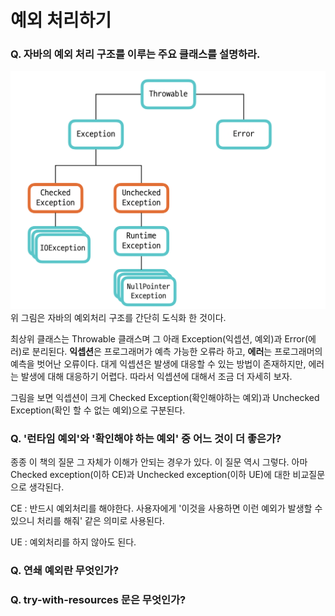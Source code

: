 # 예외 처리하기

### Q. 자바의 예외 처리 구조를 이루는 주요 클래스를 설명하라.
![Exception 구조](./Exception_structure.png)
위 그림은 자바의 예외처리 구조를 간단히 도식화 한 것이다.

최상위 클래스는 Throwable 클래스며 그 아래 Exception(익셉션, 예외)과 Error(에러)로 분리된다. **익셉션**은 프로그래머가 예측 가능한 오류라 하고, **에러**는 프로그래머의 예측을 벗어난 오류이다. 대게 익셉션은 발생에 대응할 수 있는 방법이 존재하지만, 에러는 발생에 대해 대응하기 어렵다. 따라서 익셉션에 대해서 조금 더 자세히 보자.

그림을 보면 익셉션이 크게 Checked Exception(확인해야하는 예외)과 Unchecked Exception(확인 할 수 없는 예외)으로 구분된다. 



### Q. '런타임 예외'와 '확인해야 하는 예외' 중 어느 것이 더 좋은가?

종종 이 책의 질문 그 자체가 이해가 안되는 경우가 있다. 이 질문 역시 그렇다. 아마 Checked exception(이하 CE)과 Unchecked exception(이하 UE)에 대한 비교질문으로 생각된다.



CE : 반드시 예외처리를 해야한다. 사용자에게 '이것을 사용하면 이런 예외가 발생할 수 있으니 처리를 해줘' 같은 의미로 사용된다.

UE : 예외처리를 하지 않아도 된다. 







### Q. 연쇄 예외란 무엇인가?

### Q. try-with-resources 문은 무엇인가?